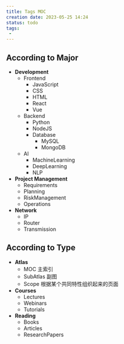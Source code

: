 ```yaml
---
title: Tags MOC
creation date: 2023-05-25 14:24 
status: todo
tags: 
 - 
---
```


## According to Major

- **Development**
	- Frontend
		- JavaScript
		- CSS
		- HTML
		- React
		- Vue
  - Backend
	- Python
	- NodeJS
	- Database
		- MySQL
		- MongoDB
  - AI
	- MachineLearning
	- DeepLearning
	- NLP
- **Project Management**
	- Requirements
	- Planning
	- RiskManagement
	- Operations
- **Network**
	- IP
	- Router
	- Transmission

## According to Type

- **Atlas**
	- MOC        主索引
	- SubAtlas  副图
	- Scope      根据某个共同特性组织起来的页面
- **Courses**
	- Lectures
	- Webinars
	- Tutorials
- **Reading**
	- Books
	- Articles
	- ResearchPapers

